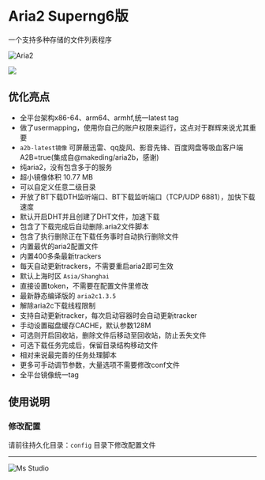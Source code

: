 # Aria2 Superng6版

一个支持多种存储的文件列表程序

![Aria2](https://file.lifebus.top/imgs/aria2_cover.png)

![](https://img.shields.io/badge/%E6%96%B0%E7%96%86%E8%90%8C%E6%A3%AE%E8%BD%AF%E4%BB%B6%E5%BC%80%E5%8F%91%E5%B7%A5%E4%BD%9C%E5%AE%A4-%E6%8F%90%E4%BE%9B%E6%8A%80%E6%9C%AF%E6%94%AF%E6%8C%81-blue)

## 优化亮点

+ 全平台架构x86-64、arm64、armhf,统一latest tag
+ 做了usermapping，使用你自己的账户权限来运行，这点对于群辉来说尤其重要
+ `a2b-latest镜像` 可屏蔽迅雷、qq旋风、影音先锋、百度网盘等吸血客户端A2B=true(集成自@makeding/aria2b，感谢)
+ 纯aria2，没有包含多于的服务
+ 超小镜像体积 10.77 MB
+ 可以自定义任意二级目录
+ 开放了BT下载DTH监听端口、BT下载监听端口（TCP/UDP 6881），加快下载速度
+ 默认开启DHT并且创建了DHT文件，加速下载
+ 包含了下载完成后自动删除.aria2文件脚本
+ 包含了执行删除正在下载任务事时自动执行删除文件
+ 内置最优的aria2配置文件
+ 内置400多条最新trackers
+ 每天自动更新trackers，不需要重启aria2即可生效
+ 默认上海时区 `Asia/Shanghai`
+ 直接设置token，不需要在配置文件里修改
+ 最新静态编译版的 `aria2c1.3.5`
+ 解除aria2c下载线程限制
+ 支持自动更新tracker，每次启动容器时会自动更新tracker
+ 手动设置磁盘缓存CACHE，默认参数128M
+ 可选则开启回收站，删除文件后移动至回收站，防止丢失文件
+ 可选下载任务完成后，保留目录结构移动文件
+ 相对来说最完善的任务处理脚本
+ 更多可手动调节参数，大量选项不需要修改conf文件
+ 全平台镜像统一tag

## 使用说明

### 修改配置

请前往持久化目录：`config` 目录下修改配置文件

---

![Ms Studio](https://file.lifebus.top/imgs/ms_blank_001.png)
